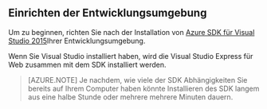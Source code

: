 ## <a name="a-namesetupdevenvaset-up-the-development-environment"></a><a name="setupdevenv"></a>Einrichten der Entwicklungsumgebung

Um zu beginnen, richten Sie nach der Installation von [Azure SDK für Visual Studio 2015](http://go.microsoft.com/fwlink/?linkid=518003)Ihrer Entwicklungsumgebung.

Wenn Sie Visual Studio installiert haben, wird die Visual Studio Express für Web zusammen mit dem SDK installiert werden.

>[AZURE.NOTE] Je nachdem, wie viele der SDK Abhängigkeiten Sie bereits auf Ihrem Computer haben könnte Installieren des SDK langem aus eine halbe Stunde oder mehrere mehrere Minuten dauern.
